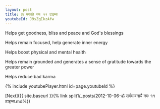 ```yaml
---
layout: post
title: ॐ भगवते नमः ११ टाइम्स
youtubeId: J9sZgIkzAfw
---
```

 
 
Helps get goodness, bliss and peace and God's blessings
 
Helps remain focused, help generate inner energy 
 
Helps boost physical and mental health 
 
Helps remain grounded and generates a sense of gratitude towards the greater power 
 
Helps reduce bad karma
 
 
 
 


{% include youtubePlayer.html id=page.youtubeId %}
 
[Next]({{ site.baseurl }}{% link  split1/_posts/2012-10-06-ॐ सर्वभावनायै नमः ११ टाइम्स.md%})
 
